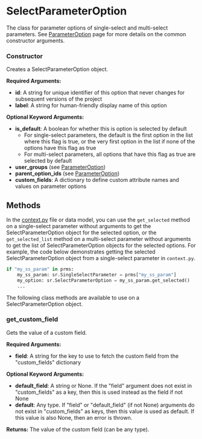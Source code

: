 # SelectParameterOption

The class for parameter options of single-select and multi-select parameters. See [ParameterOption] page for more details on the common constructor arguments.

### Constructor

Creates a SelectParameterOption object.

**Required Arguments:**

- **id**: A string for unique identifier of this option that never changes for subsequent versions of the project
- **label**: A string for human-friendly display name of this option

**Optional Keyword Arguments:**

- **is_default**: A boolean for whether this is option is selected by default
    - For single-select parameters, the default is the first option in the list where this flag is true, or the very first option in the list if none of the options have this flag as true
    - For multi-select parameters, all options that have this flag as true are selected by default
- **user_groups** (see [ParameterOption])
- **parent_option_ids** (see [ParameterOption])
- **custom_fields**: A dictionary to define custom attribute names and values on parameter options

## Methods

In the [context.py](../../topics/context) file or data model, you can use the `get_selected` method on a single-select parameter without arguments to get the SelectParameterOption object for the selected option, or the `get_selected_list` method on a multi-select parameter without arguments to get the list of SelectParameterOption objects for the selected options. For example, the code below demonstrates getting the selected SelectParameterOption object from a single-select parameter in `context.py`.

```python
if "my_ss_param" in prms:
    my_ss_param: sr.SingleSelectParameter = prms["my_ss_param"]
    my_option: sr.SelectParameterOption = my_ss_param.get_selected()
    ...
```

The following class methods are available to use on a SelectParameterOption object.

### get_custom_field

Gets the value of a custom field.

**Required Arguments:**

- **field**: A string for the key to use to fetch the custom field from the "custom_fields" dictionary

**Optional Keyword Arguments:**

- **default_field**: A string or None. If the "field" argument does not exist in "custom_fields" as a key, then this is used instead as the field if not None
- **default**: Any type. If "field" or "default_field" (if not None) arguments do not exist in "custom_fields" as keys, then this value is used as default. If this value is also None, then an error is thrown.

**Returns:** The value of the custom field (can be any type).


[ParameterOption]: ./ParameterOption